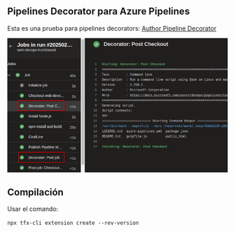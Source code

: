 ## Pipelines Decorator para Azure Pipelines

Esta es una prueba para pipelines decorators: [Author Pipeline Decorator]([https://](https://learn.microsoft.com/en-us/azure/devops/extend/develop/add-pipeline-decorator?view=azure-devops))

![pipeline-decorator](images/pipeline-con-decorators.png)

## Compilación

Usar el comando:

`npx tfx-cli extension create --rev-version`